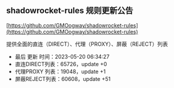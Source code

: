 ## shadowrocket-rules 规则更新公告

[https://github.com/GMOogway/shadowrocket-rules](https://github.com/GMOogway/shadowrocket-rules)

提供全面的直连（DIRECT）、代理（PROXY）、屏蔽（REJECT）列表
- 最后 更新 时间：2023-05-20 06:34:27
- 直连DIRECT列表：65726，update +0
- 代理PROXY 列表：19048，update +1
- 屏蔽REJECT列表：60608，update +51